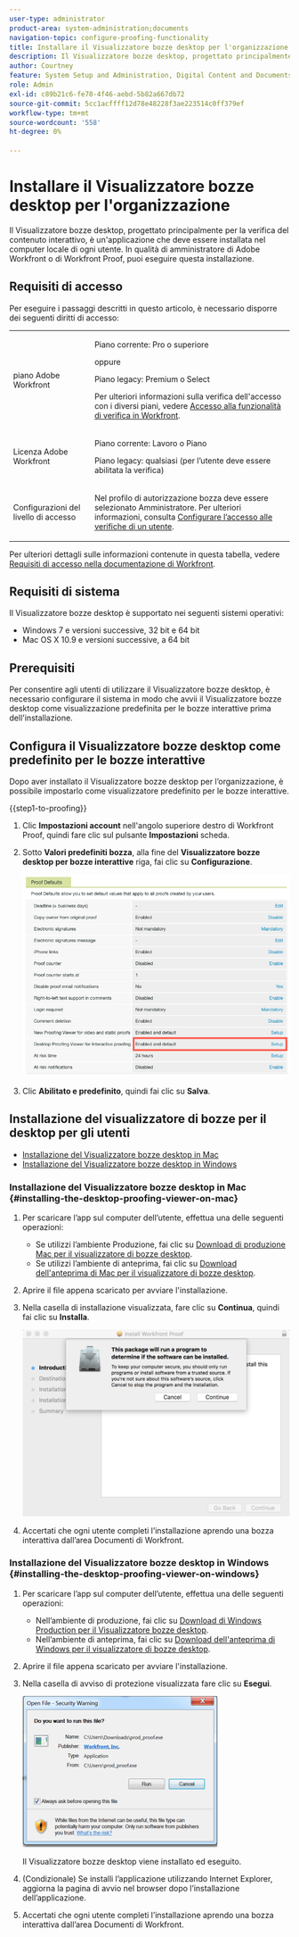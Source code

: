 ```yaml
---
user-type: administrator
product-area: system-administration;documents
navigation-topic: configure-proofing-functionality
title: Installare il Visualizzatore bozze desktop per l'organizzazione
description: Il Visualizzatore bozze desktop, progettato principalmente per la verifica del contenuto interattivo, è un'applicazione che deve essere installata nel computer locale di ogni utente. In qualità di amministratore di Adobe Workfront o di Workfront Proof, puoi eseguire questa installazione.
author: Courtney
feature: System Setup and Administration, Digital Content and Documents
role: Admin
exl-id: c89b21c6-fe70-4f46-aebd-5b82a667db72
source-git-commit: 5cc1acffff12d78e48228f3ae223514c0ff379ef
workflow-type: tm+mt
source-wordcount: '558'
ht-degree: 0%

---
```


# Installare il Visualizzatore bozze desktop per l&#39;organizzazione

<!--Audited: 05/2024-->

Il Visualizzatore bozze desktop, progettato principalmente per la verifica del contenuto interattivo, è un&#39;applicazione che deve essere installata nel computer locale di ogni utente. In qualità di amministratore di Adobe Workfront o di Workfront Proof, puoi eseguire questa installazione.

## Requisiti di accesso

Per eseguire i passaggi descritti in questo articolo, è necessario disporre dei seguenti diritti di accesso:

<table style="table-layout:auto">
 <col> 
 <col> 
 <tbody> 
  <tr> 
   <td role="rowheader">piano Adobe Workfront</td> 
   <td> <p>Piano corrente: Pro o superiore</p> <p>oppure</p> <p>Piano legacy: Premium o Select</p> <p>Per ulteriori informazioni sulla verifica dell'accesso con i diversi piani, vedere <a href="../../../administration-and-setup/manage-workfront/configure-proofing/access-to-proofing-functionality.md" class="MCXref xref">Accesso alla funzionalità di verifica in Workfront</a>.</p> </td> 
  </tr> 
  <tr> 
   <td role="rowheader">Licenza Adobe Workfront</td> 
   <td> <p>Piano corrente: Lavoro o Piano</p> <p>Piano legacy: qualsiasi (per l’utente deve essere abilitata la verifica)</p> </td> 
  </tr> 
  <tr> 
   <td role="rowheader">Configurazioni del livello di accesso</td> 
   <td> <p>Nel profilo di autorizzazione bozza deve essere selezionato Amministratore. Per ulteriori informazioni, consulta <a href="../../../administration-and-setup/manage-workfront/configure-proofing/configure-a-users-proofing-access.md" class="MCXref xref">Configurare l’accesso alle verifiche di un utente</a>.</p> </td> 
  </tr> 
 </tbody> 
</table>

Per ulteriori dettagli sulle informazioni contenute in questa tabella, vedere [Requisiti di accesso nella documentazione di Workfront](/help/quicksilver/administration-and-setup/add-users/access-levels-and-object-permissions/access-level-requirements-in-documentation.md).

## Requisiti di sistema

Il Visualizzatore bozze desktop è supportato nei seguenti sistemi operativi:

* Windows 7 e versioni successive, 32 bit e 64 bit
* Mac OS X 10.9 e versioni successive, a 64 bit

## Prerequisiti

Per consentire agli utenti di utilizzare il Visualizzatore bozze desktop, è necessario configurare il sistema in modo che avvii il Visualizzatore bozze desktop come visualizzazione predefinita per le bozze interattive prima dell&#39;installazione.

## Configura il Visualizzatore bozze desktop come predefinito per le bozze interattive

Dopo aver installato il Visualizzatore bozze desktop per l’organizzazione, è possibile impostarlo come visualizzatore predefinito per le bozze interattive.

{{step1-to-proofing}}

1. Clic **Impostazioni account** nell&#39;angolo superiore destro di Workfront Proof, quindi fare clic sul pulsante **Impostazioni** scheda.

1. Sotto **Valori predefiniti bozza**, alla fine del **Visualizzatore bozze desktop per bozze interattive** riga, fai clic su **Configurazione**.

   ![Valori predefiniti bozza](assets/proof-defaults.png)

1. Clic **Abilitato e predefinito**, quindi fai clic su **Salva**.

## Installazione del visualizzatore di bozze per il desktop per gli utenti

* [Installazione del Visualizzatore bozze desktop in Mac](#installing-the-desktop-proofing-viewer-on-mac)
* [Installazione del Visualizzatore bozze desktop in Windows](#installing-the-desktop-proofing-viewer-on-windows)

### Installazione del Visualizzatore bozze desktop in Mac {#installing-the-desktop-proofing-viewer-on-mac}

1. Per scaricare l’app sul computer dell’utente, effettua una delle seguenti operazioni:

   * Se utilizzi l’ambiente Produzione, fai clic su [Download di produzione Mac per il visualizzatore di bozze desktop](https://assets.proofhq.com/nativeviewer/desktop_viewer/Workfront+Proof-2.1.19.pkg).
   * Se utilizzi l’ambiente di anteprima, fai clic su [Download dell&#39;anteprima di Mac per il visualizzatore di bozze desktop](https://assets.preview.proofhq.com/nativeviewer/desktop_viewer/Workfront+Proof+Preview-2.1.19.pkg).

1. Aprire il file appena scaricato per avviare l&#39;installazione.
1. Nella casella di installazione visualizzata, fare clic su **Continua**, quindi fai clic su **Installa**.

   ![Casella di installazione](assets/install-wf-proof-box.png)

1. Accertati che ogni utente completi l’installazione aprendo una bozza interattiva dall’area Documenti di Workfront.

### Installazione del Visualizzatore bozze desktop in Windows {#installing-the-desktop-proofing-viewer-on-windows}

1. Per scaricare l’app sul computer dell’utente, effettua una delle seguenti operazioni:

   * Nell’ambiente di produzione, fai clic su [Download di Windows Production per il Visualizzatore bozze desktop](https://assets.proofhq.com/nativeviewer/desktop_viewer/Workfront+Proof+Setup+2.1.19.exe).
   * Nell’ambiente di anteprima, fai clic su [Download dell&#39;anteprima di Windows per il visualizzatore di bozze desktop](https://assets.preview.proofhq.com/nativeviewer/desktop_viewer/Workfront+Proof+Preview+Setup+2.1.19.exe).

1. Aprire il file appena scaricato per avviare l&#39;installazione.
1. Nella casella di avviso di protezione visualizzata fare clic su **Esegui**.

   ![Screen_Shot_2018-05-02_at_10.56.55_AM.png](assets/screen-shot-2018-05-02-at-10.56.55-am-350x271.png)

   Il Visualizzatore bozze desktop viene installato ed eseguito.

1. (Condizionale) Se installi l’applicazione utilizzando Internet Explorer, aggiorna la pagina di avvio nel browser dopo l’installazione dell’applicazione.
1. Accertati che ogni utente completi l’installazione aprendo una bozza interattiva dall’area Documenti di Workfront.

